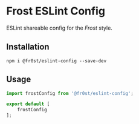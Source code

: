 # Frost ESLint Config

ESLint shareable config for the *Frost* style.


## Installation

```
npm i @fr0st/eslint-config --save-dev
```


## Usage

```javascript
import frostConfig from '@fr0st/eslint-config';

export default [
    frostConfig
];
```